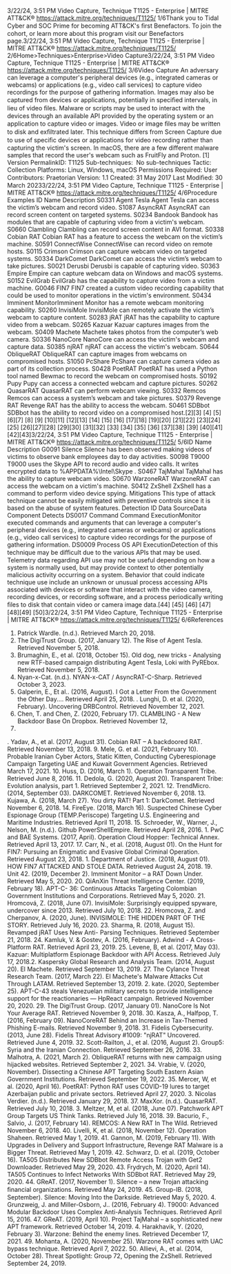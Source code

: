 3/22/24, 3:51 PM Video Capture, Technique T1125 - Enterprise | MITRE ATT&CK®
https://attack.mitre.org/techniques/T1125/ 1/6Thank you to Tidal Cyber and SOC Prime for becoming ATT&CK's ﬁrst Benefactors. To join the cohort, or learn more about this program visit our
Benefactors page.3/22/24, 3:51 PM Video Capture, Technique T1125 - Enterprise | MITRE ATT&CK®
https://attack.mitre.org/techniques/T1125/ 2/6Home>Techniques>Enterprise>Video Capture3/22/24, 3:51 PM Video Capture, Technique T1125 - Enterprise | MITRE ATT&CK®
https://attack.mitre.org/techniques/T1125/ 3/6Video Capture
An adversary can leverage a computer's peripheral devices (e.g., integrated cameras or webcams) or applications (e.g., video call services) to
capture video recordings for the purpose of gathering information. Images may also be captured from devices or applications, potentially in
speciﬁed intervals, in lieu of video ﬁles.
Malware or scripts may be used to interact with the devices through an available API provided by the operating system or an application to
capture video or images. Video or image ﬁles may be written to disk and exﬁltrated later. This technique differs from Screen Capture due to
use of speciﬁc devices or applications for video recording rather than capturing the victim's screen.
In macOS, there are a few different malware samples that record the user's webcam such as FruitFly and Proton. [1]
Version PermalinkID: T1125
Sub-techniques:  No sub-techniques
 
Tactic: Collection
 
Platforms: Linux, Windows, macOS
 
Permissions Required: User
Contributors: Praetorian
Version: 1.1
Created: 31 May 2017
Last Modiﬁed: 30 March 20233/22/24, 3:51 PM Video Capture, Technique T1125 - Enterprise | MITRE ATT&CK®
https://attack.mitre.org/techniques/T1125/ 4/6Procedure Examples
ID Name Description
S0331 Agent Tesla Agent Tesla can access the victim’s webcam and record video.
S1087 AsyncRAT AsyncRAT can record screen content on targeted systems.
S0234 Bandook Bandook has modules that are capable of capturing video from a victim's webcam.
S0660 Clambling Clambling can record screen content in AVI format.
S0338 Cobian RAT Cobian RAT has a feature to access the webcam on the victim’s machine.
S0591 ConnectWise ConnectWise can record video on remote hosts.
S0115 Crimson Crimson can capture webcam video on targeted systems.
S0334 DarkComet DarkComet can access the victim’s webcam to take pictures.
S0021 Derusbi Derusbi is capable of capturing video.
S0363 Empire Empire can capture webcam data on Windows and macOS systems.
S0152 EvilGrab EvilGrab has the capability to capture video from a victim machine.
G0046 FIN7 FIN7 created a custom video recording capability that could be used to monitor operations in the victim's
environment.
S0434 Imminent
MonitorImminent Monitor has a remote webcam monitoring capability.
S0260 InvisiMole InvisiMole can remotely activate the victim’s webcam to capture content.
S0283 jRAT jRAT has the capability to capture video from a webcam.
S0265 Kazuar Kazuar captures images from the webcam.
S0409 Machete Machete takes photos from the computer’s web camera.
S0336 NanoCore NanoCore can access the victim's webcam and capture data.
S0385 njRAT njRAT can access the victim's webcam.
S0644 ObliqueRAT ObliqueRAT can capture images from webcams on compromised hosts.
S1050 PcShare PcShare can capture camera video as part of its collection process.
S0428 PoetRAT PoetRAT has used a Python tool named Bewmac to record the webcam on compromised hosts.
S0192 Pupy Pupy can access a connected webcam and capture pictures.
S0262 QuasarRAT QuasarRAT can perform webcam viewing.
S0332 Remcos Remcos can access a system’s webcam and take pictures.
S0379 Revenge RAT Revenge RAT has the ability to access the webcam.
S0461 SDBbot SDBbot has the ability to record video on a compromised host.[2][3]
[4]
[5]
[6][7]
[8]
[9]
[10][11]
[12][13]
[14]
[15]
[16]
[17][18]
[19][20]
[21][22]
[23][24]
[25]
[26][27][28]
[29][30]
[31][32]
[33]
[34]
[35]
[36]
[37][38]
[39]
[40][41]
[42][43]3/22/24, 3:51 PM Video Capture, Technique T1125 - Enterprise | MITRE ATT&CK®
https://attack.mitre.org/techniques/T1125/ 5/6ID Name Description
G0091 Silence Silence has been observed making videos of victims to observe bank employees day to day activities.
S0098 T9000 T9000 uses the Skype API to record audio and video calls. It writes encrypted data to
%APPDATA%\Intel\Skype .
S0467 TajMahal TajMahal has the ability to capture webcam video.
S0670 WarzoneRAT WarzoneRAT can access the webcam on a victim's machine.
S0412 ZxShell ZxShell has a command to perform video device spying.
Mitigations
This type of attack technique cannot be easily mitigated with preventive controls since it is based on the abuse of system features.
Detection
ID Data SourceData Component Detects
DS0017 Command Command
ExecutionMonitor executed commands and arguments that can leverage a computer's peripheral
devices (e.g., integrated cameras or webcams) or applications (e.g., video call services) to
capture video recordings for the purpose of gathering information.
DS0009 Process OS API
ExecutionDetection of this technique may be diﬃcult due to the various APIs that may be used.
Telemetry data regarding API use may not be useful depending on how a system is normally
used, but may provide context to other potentially malicious activity occurring on a system.
Behavior that could indicate technique use include an unknown or unusual process accessing
APIs associated with devices or software that interact with the video camera, recording
devices, or recording software, and a process periodically writing ﬁles to disk that contain
video or camera image data.[44]
[45]
[46]
[47]
[48][49]
[50]3/22/24, 3:51 PM Video Capture, Technique T1125 - Enterprise | MITRE ATT&CK®
https://attack.mitre.org/techniques/T1125/ 6/6References
1. Patrick Wardle. (n.d.). Retrieved March 20, 2018.
2. The DigiTrust Group. (2017, January 12). The Rise of Agent
Tesla. Retrieved November 5, 2018.
3. Brumaghin, E., et al. (2018, October 15). Old dog, new tricks -
Analysing new RTF-based campaign distributing Agent Tesla,
Loki with PyREbox. Retrieved November 5, 2018.
4. Nyan-x-Cat. (n.d.). NYAN-x-CAT / AsyncRAT-C-Sharp. Retrieved
October 3, 2023.
5. Galperin, E., Et al.. (2016, August). I Got a Letter From the
Government the Other Day.... Retrieved April 25, 2018.
 . Lunghi, D. et al. (2020, February). Uncovering DRBControl.
Retrieved November 12, 2021.
7. Chen, T. and Chen, Z. (2020, February 17). CLAMBLING - A
New Backdoor Base On Dropbox. Retrieved November 12,
2021.
 . Yadav, A., et al. (2017, August 31). Cobian RAT – A
backdoored RAT. Retrieved November 13, 2018.
9. Mele, G. et al. (2021, February 10). Probable Iranian Cyber
Actors, Static Kitten, Conducting Cyberespionage Campaign
Targeting UAE and Kuwait Government Agencies. Retrieved
March 17, 2021.
10. Huss, D. (2016, March 1). Operation Transparent Tribe.
Retrieved June 8, 2016.
11. Dedola, G. (2020, August 20). Transparent Tribe: Evolution
analysis, part 1. Retrieved September 2, 2021.
12. TrendMicro. (2014, September 03). DARKCOMET. Retrieved
November 6, 2018.
13. Kujawa, A. (2018, March 27). You dirty RAT! Part 1:
DarkComet. Retrieved November 6, 2018.
14. FireEye. (2018, March 16). Suspected Chinese Cyber
Espionage Group (TEMP.Periscope) Targeting U.S. Engineering
and Maritime Industries. Retrieved April 11, 2018.
15. Schroeder, W., Warner, J., Nelson, M. (n.d.). Github
PowerShellEmpire. Retrieved April 28, 2016.
1 . PwC and BAE Systems. (2017, April). Operation Cloud Hopper:
Technical Annex. Retrieved April 13, 2017.
17. Carr, N., et al. (2018, August 01). On the Hunt for FIN7:
Pursuing an Enigmatic and Evasive Global Criminal Operation.
Retrieved August 23, 2018.
1 . Department of Justice. (2018, August 01). HOW FIN7
ATTACKED AND STOLE DATA. Retrieved August 24, 2018.
19. Unit 42. (2019, December 2). Imminent Monitor – a RAT Down
Under. Retrieved May 5, 2020.
20. QiAnXin Threat Intelligence Center. (2019, February 18). APT-C-
36: Continuous Attacks Targeting Colombian Government
Institutions and Corporations. Retrieved May 5, 2020.
21. Hromcová, Z. (2018, June 07). InvisiMole: Surprisingly
equipped spyware, undercover since 2013. Retrieved July 10,
2018.
22. Hromcova, Z. and Cherpanov, A. (2020, June). INVISIMOLE:
THE HIDDEN PART OF THE STORY. Retrieved July 16, 2020.
23. Sharma, R. (2018, August 15). Revamped jRAT Uses New Anti-
Parsing Techniques. Retrieved September 21, 2018.
24. Kamluk, V. & Gostev, A. (2016, February). Adwind - A Cross-
Platform RAT. Retrieved April 23, 2019.
25. Levene, B, et al. (2017, May 03). Kazuar: Multiplatform
Espionage Backdoor with API Access. Retrieved July 17, 2018.2 . Kaspersky Global Research and Analysis Team. (2014, August
20). El Machete. Retrieved September 13, 2019.
27. The Cylance Threat Research Team. (2017, March 22). El
Machete's Malware Attacks Cut Through LATAM. Retrieved
September 13, 2019.
2 . kate. (2020, September 25). APT-C-43 steals Venezuelan
military secrets to provide intelligence support for the
reactionaries — HpReact campaign. Retrieved November 20,
2020.
29. The DigiTrust Group. (2017, January 01). NanoCore Is Not
Your Average RAT. Retrieved November 9, 2018.
30. Kasza, A., Halfpop, T. (2016, February 09). NanoCoreRAT
Behind an Increase in Tax-Themed Phishing E-mails. Retrieved
November 9, 2018.
31. Fidelis Cybersecurity. (2013, June 28). Fidelis Threat Advisory
#1009: "njRAT" Uncovered. Retrieved June 4, 2019.
32. Scott-Railton, J., et al. (2016, August 2). Group5: Syria and the
Iranian Connection. Retrieved September 26, 2016.
33. Malhotra, A. (2021, March 2). ObliqueRAT returns with new
campaign using hijacked websites. Retrieved September 2,
2021.
34. Vrabie, V. (2020, November). Dissecting a Chinese APT
Targeting South Eastern Asian Government Institutions.
Retrieved September 19, 2022.
35. Mercer, W, et al. (2020, April 16). PoetRAT: Python RAT uses
COVID-19 lures to target Azerbaijan public and private sectors.
Retrieved April 27, 2020.
3 . Nicolas Verdier. (n.d.). Retrieved January 29, 2018.
37. MaxXor. (n.d.). QuasarRAT. Retrieved July 10, 2018.
3 . Meltzer, M, et al. (2018, June 07). Patchwork APT Group
Targets US Think Tanks. Retrieved July 16, 2018.
39. Bacurio, F., Salvio, J. (2017, February 14). REMCOS: A New
RAT In The Wild. Retrieved November 6, 2018.
40. Livelli, K, et al. (2018, November 12). Operation Shaheen.
Retrieved May 1, 2019.
41. Gannon, M. (2019, February 11). With Upgrades in Delivery
and Support Infrastructure, Revenge RAT Malware is a Bigger
Threat. Retrieved May 1, 2019.
42. Schwarz, D. et al. (2019, October 16). TA505 Distributes New
SDBbot Remote Access Trojan with Get2 Downloader.
Retrieved May 29, 2020.
43. Frydrych, M. (2020, April 14). TA505 Continues to Infect
Networks With SDBbot RAT. Retrieved May 29, 2020.
44. GReAT. (2017, November 1). Silence – a new Trojan attacking
ﬁnancial organizations. Retrieved May 24, 2019.
45. Group-IB. (2018, September). Silence: Moving Into the
Darkside. Retrieved May 5, 2020.
4 . Grunzweig, J. and Miller-Osborn, J.. (2016, February 4). T9000:
Advanced Modular Backdoor Uses Complex Anti-Analysis
Techniques. Retrieved April 15, 2016.
47. GReAT. (2019, April 10). Project TajMahal – a sophisticated
new APT framework. Retrieved October 14, 2019.
4 . Harakhavik, Y. (2020, February 3). Warzone: Behind the enemy
lines. Retrieved December 17, 2021.
49. Mohanta, A. (2020, November 25). Warzone RAT comes with
UAC bypass technique. Retrieved April 7, 2022.
50. Allievi, A., et al. (2014, October 28). Threat Spotlight: Group 72,
Opening the ZxShell. Retrieved September 24, 2019.